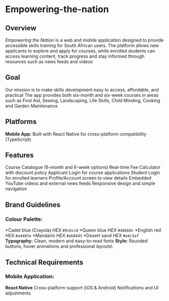 # Empowering-the-nation
## Overview
_Empowering the Nation_ is a web and mobile application designed to provide accessible skills training for South African users.
The platform allows new applicants to explore and apply for courses, while enrolled students can access learning content, track progress and stay informed through resources such as news feeds and videos

## Goal
Our mission is to make skills development easy to access, affordable, and practical
The app provides both six-month and six-week courses in areas such as First Aid, Sewing, Landscaping, Life Skills, Child Minding, Cooking and Garden Maintenance

## Platforms
**Mobile App:** Built with React Native for cross-platform compatibility (TypeScript)

## Features
Course Catalogue (6-month and 6-week options)
Real-time Fee Calculator with discount policy
Applicant Login for course applications
Student Login for enrolled learners
Profile/Account screen to view details
Embedded YouTube videos and external news feeds
Responsive design and simple navigation

## Brand Guidelines
### Colour Palette:
*Cadet blue (Crayola) _HEX `#9cbcc6`_
*Queen blue _HEX `#406b8c`_
*English red _HEX `#a4485e`_
*Mandarin _HEX `#eb8445`_
*Desert sand _HEX `#e4c5af`_
**Typography:** Clean, modern and easy-to-read fonts
**Style:** Rounded buttons, hover animations and professional layouts\

## Technical Requirements
### Mobile Application:
**React Native**
Cross-platform support (iOS & Android)
Notifications and UI adjustments
